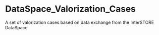 # DataSpace_Valorization_Cases
A set of valorization cases based on data exchange from the InterSTORE DataSpace
